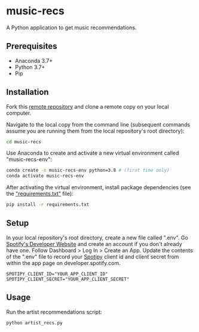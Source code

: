 # music-recs
A Python application to get music recommendations.

## Prerequisites

  + Anaconda 3.7+
  + Python 3.7+
  + Pip

## Installation
Fork this [remote repository](https://github.com/stsikata/nusic-recs.git) and clone a remote copy on your local computer.

Navigate to the local copy from the command line (subsequent commands assume you are running them from the local repository's root directory):

```sh
cd music-recs
```

Use Anaconda to create and activate a new virtual environment called "music-recs-env":

```sh
conda create -n music-recs-env python=3.8 # (first time only)
conda activate music-recs-env
```

After activating the virtual environment, install package dependencies (see the ["requirements.txt"](/requirements.txt) file):

```sh
pip install -r requirements.txt
```

## Setup

In your local repository's root directory, create a new file called ".env". Go [Spotify's Developer Website](https://developer.spotify.com) and create an account if you don't already have one. Follow Dashboard > Log In > Create an App. Update the contents of the ".env" file to record your [Spotipy](https://spotipy.readthedocs.io/en/2.18.0/#) client id and client secret from within the app page on developer.spotify.com.

    SPOTIPY_CLIENT_ID="YOUR_APP_CLIENT_ID"
    SPOTIPY_CLIENT_SECRET="YOUR_APP_CLIENT_SECRET"

## Usage

Run the artist recommendations script:

```py
python artist_recs.py
```